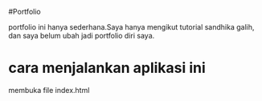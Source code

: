 #Portfolio

portfolio ini hanya sederhana.Saya hanya mengikut tutorial sandhika galih, dan saya belum ubah jadi portfolio diri saya.

# cara menjalankan aplikasi ini
membuka file index.html
